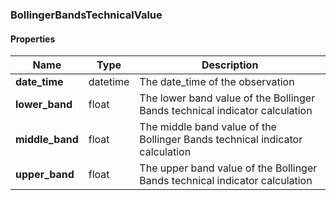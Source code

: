 

[//]: # (CLASS:BollingerBandsTechnicalValue)

[//]: # (KIND:object)

### BollingerBandsTechnicalValue

#### Properties

[//]: # (START_DEFINITION)

Name | Type | Description
------------ | ------------- | -------------
**date_time** | datetime | The date_time of the observation &nbsp;
**lower_band** | float | The lower band value of the Bollinger Bands technical indicator calculation &nbsp;
**middle_band** | float | The middle band value of the Bollinger Bands technical indicator calculation &nbsp;
**upper_band** | float | The upper band value of the Bollinger Bands technical indicator calculation &nbsp;

[//]: # (END_DEFINITION)



